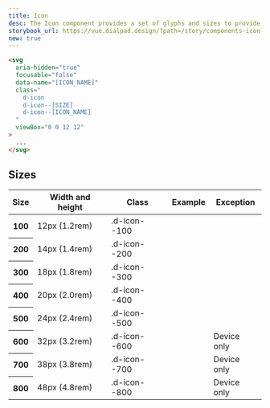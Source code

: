 ```yaml
---
title: Icon
desc: The Icon component provides a set of glyphs and sizes to provide context your application.
storybook_url: https://vue.dialpad.design/?path=/story/components-icon--default
new: true
---
```


<code-well-header>
  <inbox-icon class="d-icon--size-800" />
</code-well-header>

```html
<svg
  aria-hidden="true"
  focusable="false"
  data-name="[ICON_NAME]"
  class="
    d-icon
    d-icon--[SIZE]
    d-icon--[ICON_NAME]
  "
  viewBox="0 0 12 12"
>
  ...
</svg>
```

## Sizes

<table class="d-table dialtone-doc-table">
  <thead>
    <tr>
      <th scope="col">
        Size
      </th>
      <th scope="col">
        Width and height
      </th>
      <th scope="col" class="d-w35p">
        Class
      </th>
      <th scope="col" class="d-ta-center">
        Example
      </th>
      <th scope="col"><span class="d-vi-visible-sr">Exception</span></th>
    </tr>
  </thead>
  <tbody>
    <tr>
      <th scope="row">100</th>
      <td class="d-ff-mono d-fs-100">12px (1.2rem)</td>
      <td class="d-ff-mono d-fs-100">
        .d-icon--100
      </td>
      <td class="d-ta-center">
        <inbox-icon class="d-icon--size-100" />
      </td>
      <td></td>
    </tr>
    <tr>
      <th scope="row">200</th>
      <td class="d-ff-mono d-fs-100">14px (1.4rem)</td>
      <td class="d-ff-mono d-fs-100">
        .d-icon--200
      </td>
      <td class="d-ta-center">
        <inbox-icon class="d-icon--size-200" />
      </td>
      <td></td>
    </tr>
    <tr>
      <th scope="row">300</th>
      <td class="d-ff-mono d-fs-100">18px (1.8rem)</td>
      <td class="d-ff-mono d-fs-100">
        .d-icon--300
      </td>
      <td class="d-ta-center">
        <inbox-icon class="d-icon--size-300" />
      </td>
      <td></td>
    </tr>
    <tr>
      <th scope="row">400</th>
      <td class="d-ff-mono d-fs-100">20px (2.0rem)</td>
      <td class="d-ff-mono d-fs-100">
        .d-icon--400
      </td>
      <td class="d-ta-center">
        <inbox-icon class="d-icon--size-400" />
      </td>
      <td></td>
    </tr>
    <tr>
      <th scope="row">500</th>
      <td class="d-ff-mono d-fs-100">24px (2.4rem)</td>
      <td class="d-ff-mono d-fs-100">
        .d-icon--500
      </td>
      <td class="d-ta-center">
        <inbox-icon class="d-icon--size-500" />
      </td>
      <td></td>
    </tr>
    <tr>
      <th scope="row">600</th>
      <td class="d-ff-mono d-fs-100">32px (3.2rem)</td>
      <td class="d-ff-mono d-fs-100">
        .d-icon--600
      </td>
      <td class="d-ta-center">
        <inbox-icon class="d-icon--size-600" />
      </td>
      <td class="d-ta-right">
        <span class="d-badge d-mr8 d-mb8 d-badge">Device only</span>
      </td>
    </tr>
    <tr>
      <th scope="row">700</th>
      <td class="d-ff-mono d-fs-100">38px (3.8rem)</td>
      <td class="d-ff-mono d-fs-100">
        .d-icon--700
      </td>
      <td class="d-ta-center">
        <inbox-icon class="d-icon--size-700" />
      </td>
      <td class="d-ta-right">
        <span class="d-badge d-mr8 d-mb8 d-badge">Device only</span>
      </td>
    </tr>
    <tr>
      <th scope="row">800</th>
      <td class="d-ff-mono d-fs-100">48px (4.8rem)</td>
      <td class="d-ff-mono d-fs-100">
        .d-icon--800
      </td>
      <td class="d-ta-center">
        <inbox-icon class="d-icon--size-800" />
      </td>
      <td class="d-ta-right">
        <span class="d-badge d-mr8 d-mb8 d-badge">Device only</span>
      </td>
    </tr>
  </tbody>
</table>

<script setup>
    import InboxIcon from '@v7Icons/general/Inbox.vue';
</script>
